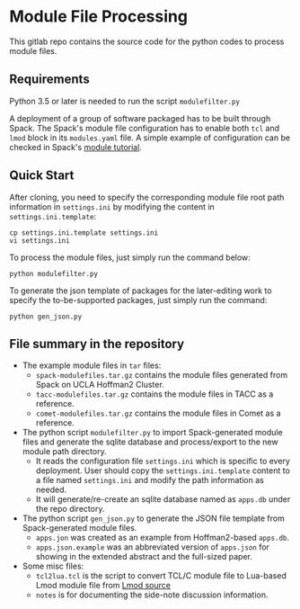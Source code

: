 # Module File Processing

This gitlab repo contains the source code for the python codes to process module files. 

## Requirements
Python 3.5 or later is needed to run the script `modulefilter.py`

A deployment of a group of software packaged has to be built through Spack. The Spack's module file configuration has to enable both `tcl` and `lmod` block in its `modules.yaml` file. A simple example of configuration can be checked in Spack's [module tutorial](https://spack-tutorial.readthedocs.io/en/latest/tutorial_modules.html).

## Quick Start
After cloning, you need to specify the corresponding module file root path information in `settings.ini` by modifying the content in `settings.ini.template`:

```console
cp settings.ini.template settings.ini
vi settings.ini
```

To process the module files, just simply run the command below:

```console
python modulefilter.py
```

To generate the json template of packages for the later-editing work to specify the to-be-supported packages, just simply run the command:

```console
python gen_json.py
```

## File summary in the repository

- The example module files in `tar` files:
     -  `spack-modulefiles.tar.gz` contains the module files generated from Spack on UCLA Hoffman2 Cluster.
     - `tacc-modulefiles.tar.gz` contains the module files in TACC as a reference.
     -  `comet-modulefiles.tar.gz` contains the module files in Comet as a reference.
- The python script `modulefilter.py` to import Spack-generated module files and generate the sqlite database and process/export to the new module path directory.
    - It reads the configuration file `settings.ini` which is specific to every deployment. User should copy the `settings.ini.template` content to a file named `settings.ini` and modify the path information as needed.
    - It will generate/re-create an sqlite database named as `apps.db` under the repo directory. 
- The python script `gen_json.py` to generate the JSON file template from Spack-generated module files.
    - `apps.jon` was created as an example from Hoffman2-based `apps.db`.
    -  `apps.json.example` was an abbreviated version of `apps.json` for showing in the extended abstract and the full-sized paper.
- Some misc files:
     - `tcl2lua.tcl` is the script to convert TCL/C module file to Lua-based Lmod module file from [Lmod source](https://github.com/TACC/Lmod/blob/master/src/tcl2lua.tcl)
     - `notes` is for documenting the side-note discussion information.

